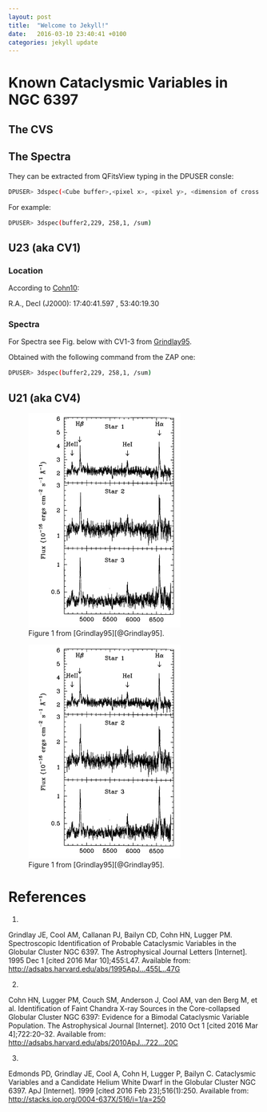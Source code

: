 ```yaml
---
layout: post
title:  "Welcome to Jekyll!"
date:   2016-03-10 23:40:41 +0100
categories: jekyll update
---
```


# Known Cataclysmic Variables in NGC 6397


## The CVS


## The Spectra

They can be extracted from QFitsView typing in the DPUSER consle:

```bash
DPUSER> 3dspec(<Cube buffer>,<pixel x>, <pixel y>, <dimension of cross selector>, <operator>)
```

For example:

```bash
DPUSER> 3dspec(buffer2,229, 258,1, /sum)
```



## U23 (aka CV1)

### Location

According to [Cohn10][@Cohn10]:

R.A., Decl (J2000): 17:40:41.597 , 53:40:19.30


### Spectra

For Spectra see Fig. below with CV1-3 from [Grindlay95][@Grindlay95]. 

Obtained with the following command from the ZAP one:

```bash
DPUSER> 3dspec(buffer2,229, 258,1, /sum)
```

## U21 (aka CV4)


<figure>
<img src="/images/grindlay95fig1.png" alt="Mountain View" style="width:304px;height:428px;">
 <figcaption>Figure 1 from [Grindlay95][@Grindlay95].</figcaption>
</figure>





<figure>
<img src="/images/grindlay95fig1.png" alt="Mountain View" style="width:304px;height:428px;">
 <figcaption>Figure 1 from [Grindlay95][@Grindlay95].</figcaption>
</figure>



# References

1.
Grindlay JE, Cool AM, Callanan PJ, Bailyn CD, Cohn HN, Lugger PM. Spectroscopic Identification of Probable Cataclysmic Variables in the Globular Cluster NGC 6397. The Astrophysical Journal Letters [Internet]. 1995 Dec 1 [cited 2016 Mar 10];455:L47. Available from: http://adsabs.harvard.edu/abs/1995ApJ...455L..47G

2.
Cohn HN, Lugger PM, Couch SM, Anderson J, Cool AM, van den Berg M, et al. Identification of Faint Chandra X-ray Sources in the Core-collapsed Globular Cluster NGC 6397: Evidence for a Bimodal Cataclysmic Variable Population. The Astrophysical Journal [Internet]. 2010 Oct 1 [cited 2016 Mar 4];722:20–32. Available from: http://adsabs.harvard.edu/abs/2010ApJ...722...20C

3.
Edmonds PD, Grindlay JE, Cool A, Cohn H, Lugger P, Bailyn C. Cataclysmic Variables and a Candidate Helium White Dwarf in the Globular Cluster NGC 6397. ApJ [Internet]. 1999 [cited 2016 Feb 23];516(1):250. Available from: http://stacks.iop.org/0004-637X/516/i=1/a=250

[@Grindlay95]: http://adsabs.harvard.edu/abs/1995ApJ...455L..47G  "Grindlay JE, Cool AM, Callanan PJ, Bailyn CD, Cohn HN, Lugger PM. Spectroscopic Identification of Probable Cataclysmic Variables in the Globular Cluster NGC 6397. The Astrophysical Journal Letters [Internet]. 1995 Dec 1 [cited 2016 Mar 10];455:L47. Available from: http://adsabs.harvard.edu/abs/1995ApJ...455L..47G"


[@Cohn10]: http://adsabs.harvard.edu/abs/2010ApJ...722...20C "Cohn HN, Lugger PM, Couch SM, Anderson J, Cool AM, van den Berg M, et al. Identification of Faint Chandra X-ray Sources in the Core-collapsed Globular Cluster NGC 6397: Evidence for a Bimodal Cataclysmic Variable Population. The Astrophysical Journal [Internet]. 2010 Oct 1 [cited 2016 Mar 4];722:20–32. Available from: http://adsabs.harvard.edu/abs/2010ApJ...722...20C"


[@Edmonds99]: http://stacks.iop.org/0004-637X/516/i=1/a=250 "Edmonds PD, Grindlay JE, Cool A, Cohn H, Lugger P, Bailyn C. Cataclysmic Variables and a Candidate Helium White Dwarf in the Globular Cluster NGC 6397. ApJ [Internet]. 1999 [cited 2016 Feb 23];516(1):250. Available from: http://stacks.iop.org/0004-637X/516/i=1/a=250"
